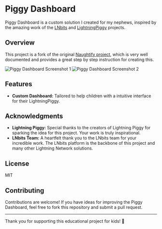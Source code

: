 # Piggy Dashboard

Piggy Dashboard is a custom solution I created for my nephews, inspired by the amazing work of the [LNbits](https://lnbits.com) and [LightningPiggy](https://www.lightningpiggy.com/) projects.

## Overview

This project is a fork of the original [Naughtify project](https://github.com/DoktorShift/naughtify), which is very well documented and provides a great step by step instruction for creating this.

![Piggy Dashboard Screenshot 1](https://github.com/user-attachments/assets/38660cd5-ae2d-41b0-bdc6-bd2d0fe8a754)
![Piggy Dashboard Screenshot 2](https://github.com/user-attachments/assets/de3c3323-2d6b-44cd-be90-7ea1f49ff1a6)

## Features

- **Custom Dashboard:** Tailored to help children with a intuitive interface for their LightningPiggy.

## Acknowledgments

- **Lightning Piggy:** Special thanks to the creators of Lightning Piggy for sparking the idea for this project. Your work is truly inspirational.
- **LNbits Team:** A heartfelt thank you to the LNbits team for your incredible work. The LNbits platform is the backbone of this project and many other Lightning Network solutions.

## License

MIT

## Contributing

Contributions are welcome! If you have ideas for improving the Piggy Dashboard, feel free to fork this repository and submit a pull request.

---

Thank you for supporting this educational project for kids! 🎉
